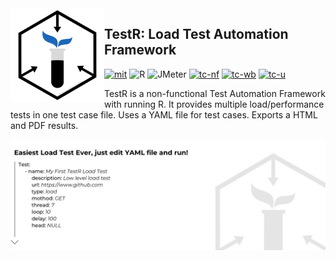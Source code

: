 <picture>
<source media="(prefers-color-scheme: dark)" srcset="/img/TestR-Logo-dark.png">
<img align="left" width="150px" src="/img/TestR-Logo.png" alt="TestR Framework"/>
</picture>

## TestR: Load Test Automation Framework 
<a href="https://github.com/Berkantyuks/Non-Functional-Test-Automation-Baykar/blob/main/license" rel="mit"><img width="80px" style="border-width: 0;" src="https://github.com/Berkantyuks/Berkantyuks/blob/main/images/mit-license-custom.png" alt="mit" /></a>
 ![R](https://img.shields.io/badge/R-000000?style=for-the-badge&logo=r&logoColor=white)
 ![JMeter](https://img.shields.io/badge/JMeter-000000?style=for-the-badge&logo=apache&logoColor=white)
 <a href="https://github.com/Berkantyuks/QA-Project-Test-Classification-Mark" rel="tc-nf"><img width="80px" style="border-width: 0;" src="https://github.com/Berkantyuks/QA-Project-Test-Classification-Mark/blob/main/TCM-F-114x40/114x40-nf.png" alt="tc-nf" /></a>
 <a href="https://github.com/Berkantyuks/QA-Project-Test-Classification-Mark" rel="tc-wb"><img width="80px" style="border-width: 0;" src="https://github.com/Berkantyuks/QA-Project-Test-Classification-Mark/blob/main/TCM-114x40-box/114x40-wb.png" alt="tc-wb" /></a>
<a href="https://github.com/Berkantyuks/QA-Project-Test-Classification-Mark#test-class-u" rel="tc-u"><img width="80px" style="border-width: 0;" src="https://github.com/Berkantyuks/QA-Project-Test-Classification-Mark/blob/main/TCM-114x40-light/114x40-tc-u.png" alt="tc-u" /></a>

TestR is a non-functional Test Automation Framework with running R. It provides multiple load/performance tests in one test case file. Uses a YAML file for test cases. Exports a HTML and PDF results.

<picture>
 <source media="(prefers-color-scheme: dark)" srcset="/img/readme/TestR-0678904-D.jpg">
 <img src="/img/readme/TestR-0678904-L.jpg"/>
</picture>

